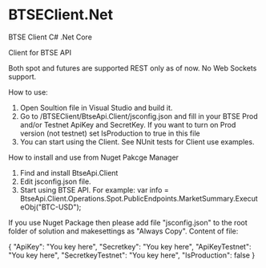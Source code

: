 # BTSEClient.Net
BTSE Client C# .Net Core

Client for BTSE API

Both spot and futures are supported
REST only as of now. No Web Sockets support.

How to use: 

1. Open Soultion file in Visual Studio and build it.
2. Go to /BTSEClient/BtseApi.Client/jsconfig.json and fill in your BTSE Prod and/or Testnet ApiKey and SecretKey. If you want to turn on Prod version (not testnet) set IsProduction to true in this file
3. You can start using the Client. See NUnit tests for Client use examples.

How to install and use from Nuget Pakcge Manager
1. Find and install BtseApi.Client
2. Edit jsconfig.json file.
3. Start using BTSE API. For example: 
   var info = BtseApi.Client.Operations.Spot.PublicEndpoints.MarketSummary.ExecuteObj("BTC-USD");

If you use Nuget Package then please add file "jsconfig.json" to the root folder of solution and makesettings as "Always Copy".
Content of file:

{
  "ApiKey": "You key here",
  "Secretkey": "You key here",
  "ApiKeyTestnet": "You key here",
  "SecretkeyTestnet": "You key here",
  "IsProduction": false
}
